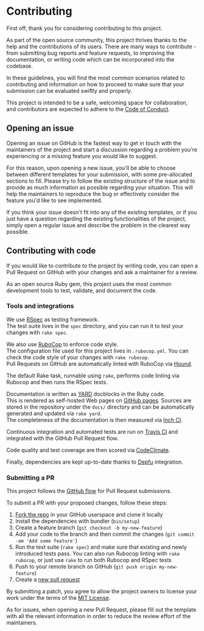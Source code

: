 # Contributing

First off, thank you for considering contributing to this project.

As part of the open source community, this project thrives thanks to the help
and the contributions of its users. There are many ways to contribute - from
submitting bug reports and feature requests, to improving the documentation, or
writing code which can be incorporated into the codebase.

In these guidelines, you will find the most common scenarios related to
contributing and information on how to proceed to make sure that your submission
can be evaluated swiftly and properly.

This project is intended to be a safe, welcoming space for collaboration,
and contributors are expected to adhere to the
[Code of Conduct](https://github.com/epistrephein/rarbg/blob/master/CODE_OF_CONDUCT.md).

## Opening an issue

Opening an issue on GitHub is the fastest way to get in touch with the maintainers
of the project and start a discussion regarding a problem you're experiencing or
a missing feature you would like to suggest.

For this reason, upon opening a new issue, you'll be able to choose between
different templates for your submission, with some pre-allocated sections to fill.
Please try to follow the existing structure of the issue and to provide as much
information as possible regarding your situation. This will help the maintainers
to reproduce the bug or effectively consider the feature you'd like to see
implemented.

If you think your issue doesn't fit into any of the existing templates, or if you
just have a question regarding the existing functionalities of the project,
simply open a regular issue and describe the problem in the clearest way possible.

## Contributing with code

If you would like to contribute to the project by writing code, you can open a
Pull Request on GitHub with your changes and ask a maintainer for a review.

As an open source Ruby gem, this project uses the most common development tools
to test, validate, and document the code.

### Tools and integrations

We use [RSpec](https://rspec.info/) as testing framework.  
The test suite lives in the `spec` directory, and you can run it to test your
changes with `rake spec`.

We also use [RuboCop](https://docs.rubocop.org/en/latest/) to enforce code style.  
The configuration file used for this project lives in `.rubocop.yml`. You can check
the code style of your changes with `rake rubocop`.  
Pull Requests on GitHub are automatically linted with RuboCop via [Hound](https://houndci.com/).

The default Rake task, runnable using `rake`, performs code linting via Rubocop
and then runs the RSpec tests.

Documentation is written as [YARD](https://yardoc.org/) docblocks in the Ruby code.  
This is rendered as self-hosted Web pages on [GitHub pages](https://epistrephein.github.io/rarbg/).
Sources are stored in the repository under the `docs/` directory and can be
automatically generated and updated via `rake yard`.  
The completeness of the documentation is then measured via
[Inch CI](https://inch-ci.org/github/epistrephein/rarbg).

Continuous integration and automated tests are run on
[Travis CI](https://travis-ci.org/epistrephein/rarbg) and integrated with the
GitHub Pull Request flow.

Code quality and test coverage are then scored via
[CodeClimate](https://codeclimate.com/github/epistrephein/rarbg).

Finally, dependencies are kept up-to-date thanks to
[Depfu](https://depfu.com/github/epistrephein/rarbg) integration.

### Submitting a PR

This project follows the [GitHub flow](https://guides.github.com/introduction/flow/)
for Pull Request submissions.

To submit a PR with your proposed changes, follow these steps:

1. [Fork the repo](https://github.com/epistrephein/rarbg/fork) in your GitHub
userspace and clone it locally
2. Install the dependencies with bundler (`bin/setup`)
3. Create a feature branch (`git checkout -b my-new-feature`)
4. Add your code to the branch and then commit the changes (`git commit -am 'Add some feature'`)
5. Run the test suite (`rake spec`) and make sure that existing and newly introduced
tests pass. You can also run Rubocop linting with `rake rubocop`, or just use `rake`
to run both Rubocop and RSpec tests
6. Push to your remote branch on GitHub (`git push origin my-new-feature`)
7. Create a [new pull request](https://github.com/epistrephein/rarbg/pulls)

By submitting a patch, you agree to allow the project owners to license your work
under the terms of the [MIT License](https://github.com/epistrephein/rarbg/blob/master/LICENSE).

As for issues, when opening a new Pull Request, please fill out the template with
all the relevant information in order to reduce the review effort of the maintainers.
